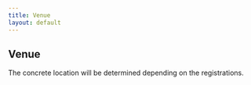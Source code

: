 ```yaml
---
title: Venue
layout: default
---
```


## Venue

The concrete location will be determined depending on the registrations.
